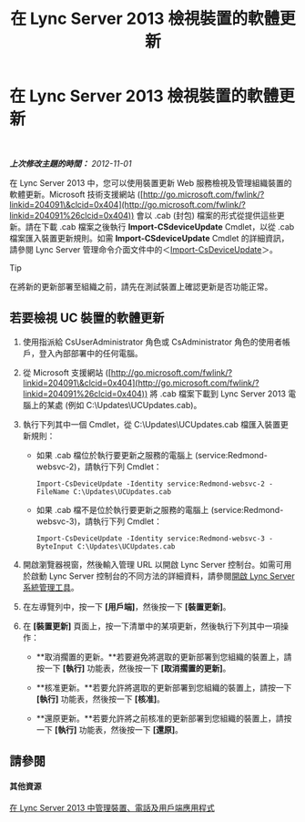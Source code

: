 ﻿---
title: 在 Lync Server 2013 檢視裝置的軟體更新
TOCTitle: 在 Lync Server 2013 檢視裝置的軟體更新
ms:assetid: d2cca12b-ed43-4e1f-90ab-d14bca8b482c
ms:mtpsurl: https://technet.microsoft.com/zh-tw/library/Gg182592(v=OCS.15)
ms:contentKeyID: 49292403
ms.date: 08/24/2015
mtps_version: v=OCS.15
ms.translationtype: HT
---

# 在 Lync Server 2013 檢視裝置的軟體更新

 

_**上次修改主題的時間：** 2012-11-01_

在 Lync Server 2013 中，您可以使用裝置更新 Web 服務檢視及管理組織裝置的軟體更新。Microsoft 技術支援網站 ([http://go.microsoft.com/fwlink/?linkid=204091\&clcid=0x404](http://go.microsoft.com/fwlink/?linkid=204091%26clcid=0x404)) 會以 .cab (封包) 檔案的形式從提供這些更新。請在下載 .cab 檔案之後執行 **Import-CSdeviceUpdate** Cmdlet，以從 .cab 檔案匯入裝置更新規則。如需 **Import-CSdeviceUpdate** Cmdlet 的詳細資訊，請參閱 Lync Server 管理命令介面文件中的＜[Import-CsDeviceUpdate](https://docs.microsoft.com/en-us/powershell/module/skype/Import-CsDeviceUpdate)＞。

> [!TIP]
> 在將新的更新部署至組織之前，請先在測試裝置上確認更新是否功能正常。


## 若要檢視 UC 裝置的軟體更新

1.  使用指派給 CsUserAdministrator 角色或 CsAdministrator 角色的使用者帳戶，登入內部部署中的任何電腦。

2.  從 Microsoft 支援網站 ([http://go.microsoft.com/fwlink/?linkid=204091\&clcid=0x404](http://go.microsoft.com/fwlink/?linkid=204091%26clcid=0x404)) 將 .cab 檔案下載到 Lync Server 2013 電腦上的某處 (例如 C:\\Updates\\UCUpdates.cab)。

3.  執行下列其中一個 Cmdlet，從 C:\\Updates\\UCUpdates.cab 檔匯入裝置更新規則：
    
      - 如果 .cab 檔位於執行要更新之服務的電腦上 (service:Redmond-websvc-2)，請執行下列 Cmdlet：
        
            Import-CsDeviceUpdate -Identity service:Redmond-websvc-2 -FileName C:\Updates\UCUpdates.cab
    
      - 如果 .cab 檔不是位於執行要更新之服務的電腦上 (service:Redmond-websvc-3)，請執行下列 Cmdlet：
        
            Import-CsDeviceUpdate -Identity service:Redmond-websvc-3 -ByteInput C:\Updates\UCUpdates.cab

4.  開啟瀏覽器視窗，然後輸入管理 URL 以開啟 Lync Server 控制台。如需可用於啟動 Lync Server 控制台的不同方法的詳細資料，請參閱[開啟 Lync Server 系統管理工具](lync-server-2013-open-lync-server-administrative-tools.md)。

5.  在左導覽列中，按一下 **\[用戶端\]**，然後按一下 **\[裝置更新\]**。

6.  在 **\[裝置更新\]** 頁面上，按一下清單中的某項更新，然後執行下列其中一項操作：
    
      - **取消擱置的更新。**若要避免將選取的更新部署到您組織的裝置上，請按一下 **\[執行\]** 功能表，然後按一下 **\[取消擱置的更新\]**。
    
      - **核准更新。**若要允許將選取的更新部署到您組織的裝置上，請按一下 **\[執行\]** 功能表，然後按一下 **\[核准\]**。
    
      - **還原更新。**若要允許將之前核准的更新部署到您組織的裝置上，請按一下 **\[執行\]** 功能表，然後按一下 **\[還原\]**。

## 請參閱

#### 其他資源

[在 Lync Server 2013 中管理裝置、電話及用戶端應用程式](lync-server-2013-managing-devices-phones-and-client-applications.md)

